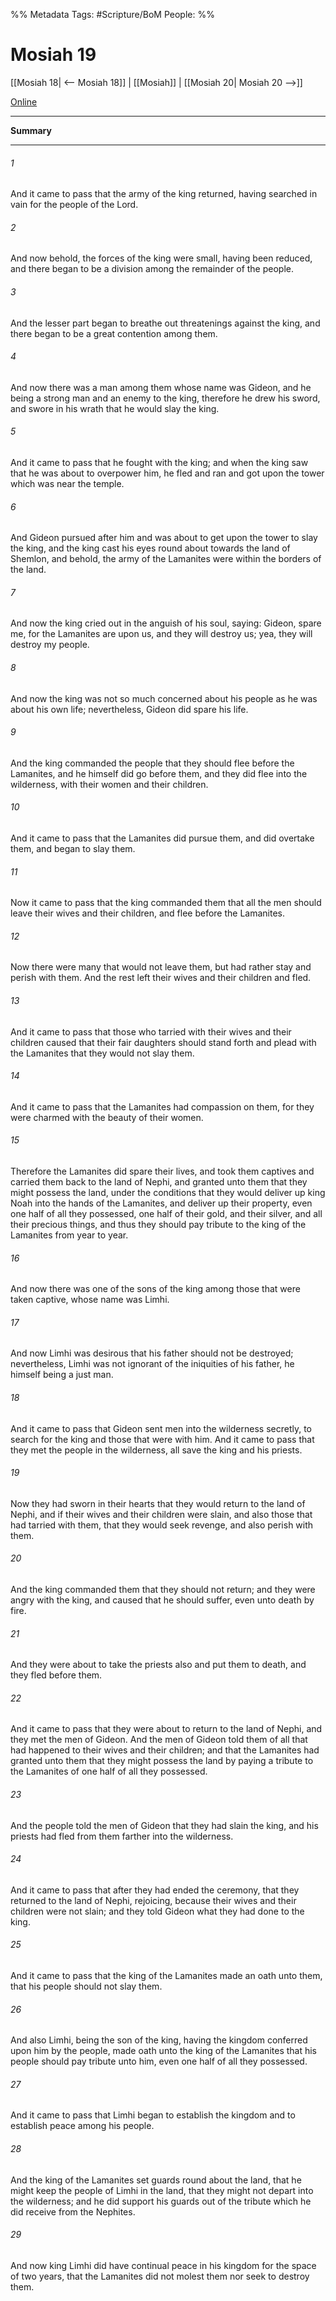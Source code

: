 %% Metadata
Tags: #Scripture/BoM
People: 
%%
# Mosiah 19
[[Mosiah 18| <-- Mosiah 18]] | [[Mosiah]] | [[Mosiah 20| Mosiah 20 -->]]

[Online](https://churchofjesuschrist.org/study/scriptures/bofm/mosiah/19?lang=eng)

---
__Summary__



---
###### 1
And it came to pass that the army of the king returned, having searched in vain for the people of the Lord.
###### 2
And now behold, the forces of the king were small, having been reduced, and there began to be a division among the remainder of the people.
###### 3
And the lesser part began to breathe out threatenings against the king, and there began to be a great contention among them.
###### 4
And now there was a man among them whose name was Gideon, and he being a strong man and an enemy to the king, therefore he drew his sword, and swore in his wrath that he would slay the king.
###### 5
And it came to pass that he fought with the king; and when the king saw that he was about to overpower him, he fled and ran and got upon the tower which was near the temple.
###### 6
And Gideon pursued after him and was about to get upon the tower to slay the king, and the king cast his eyes round about towards the land of Shemlon, and behold, the army of the Lamanites were within the borders of the land.
###### 7
And now the king cried out in the anguish of his soul, saying: Gideon, spare me, for the Lamanites are upon us, and they will destroy us; yea, they will destroy my people.
###### 8
And now the king was not so much concerned about his people as he was about his own life; nevertheless, Gideon did spare his life.
###### 9
And the king commanded the people that they should flee before the Lamanites, and he himself did go before them, and they did flee into the wilderness, with their women and their children.
###### 10
And it came to pass that the Lamanites did pursue them, and did overtake them, and began to slay them.
###### 11
Now it came to pass that the king commanded them that all the men should leave their wives and their children, and flee before the Lamanites.
###### 12
Now there were many that would not leave them, but had rather stay and perish with them. And the rest left their wives and their children and fled.
###### 13
And it came to pass that those who tarried with their wives and their children caused that their fair daughters should stand forth and plead with the Lamanites that they would not slay them.
###### 14
And it came to pass that the Lamanites had compassion on them, for they were charmed with the beauty of their women.
###### 15
Therefore the Lamanites did spare their lives, and took them captives and carried them back to the land of Nephi, and granted unto them that they might possess the land, under the conditions that they would deliver up king Noah into the hands of the Lamanites, and deliver up their property, even one half of all they possessed, one half of their gold, and their silver, and all their precious things, and thus they should pay tribute to the king of the Lamanites from year to year.
###### 16
And now there was one of the sons of the king among those that were taken captive, whose name was Limhi.
###### 17
And now Limhi was desirous that his father should not be destroyed; nevertheless, Limhi was not ignorant of the iniquities of his father, he himself being a just man.
###### 18
And it came to pass that Gideon sent men into the wilderness secretly, to search for the king and those that were with him. And it came to pass that they met the people in the wilderness, all save the king and his priests.
###### 19
Now they had sworn in their hearts that they would return to the land of Nephi, and if their wives and their children were slain, and also those that had tarried with them, that they would seek revenge, and also perish with them.
###### 20
And the king commanded them that they should not return; and they were angry with the king, and caused that he should suffer, even unto death by fire.
###### 21
And they were about to take the priests also and put them to death, and they fled before them.
###### 22
And it came to pass that they were about to return to the land of Nephi, and they met the men of Gideon. And the men of Gideon told them of all that had happened to their wives and their children; and that the Lamanites had granted unto them that they might possess the land by paying a tribute to the Lamanites of one half of all they possessed.
###### 23
And the people told the men of Gideon that they had slain the king, and his priests had fled from them farther into the wilderness.
###### 24
And it came to pass that after they had ended the ceremony, that they returned to the land of Nephi, rejoicing, because their wives and their children were not slain; and they told Gideon what they had done to the king.
###### 25
And it came to pass that the king of the Lamanites made an oath unto them, that his people should not slay them.
###### 26
And also Limhi, being the son of the king, having the kingdom conferred upon him by the people, made oath unto the king of the Lamanites that his people should pay tribute unto him, even one half of all they possessed.
###### 27
And it came to pass that Limhi began to establish the kingdom and to establish peace among his people.
###### 28
And the king of the Lamanites set guards round about the land, that he might keep the people of Limhi in the land, that they might not depart into the wilderness; and he did support his guards out of the tribute which he did receive from the Nephites.
###### 29
And now king Limhi did have continual peace in his kingdom for the space of two years, that the Lamanites did not molest them nor seek to destroy them.



